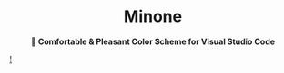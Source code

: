 <div align="center">
<h1>Minone</h1>
<b>🌻 Comfortable & Pleasant Color Scheme for Visual Studio Code</b>
</div>

[!](images/Icon.png)

